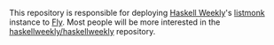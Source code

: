 This repository is responsible for deploying [Haskell Weekly][1]'s [listmonk][2] instance to [Fly][3].
Most people will be more interested in the [haskellweekly/haskellweekly][4] repository.

[1]: https://haskellweekly.news
[2]: https://listmonk.app
[3]: https://fly.io
[4]: https://github.com/haskellweekly/haskellweekly
